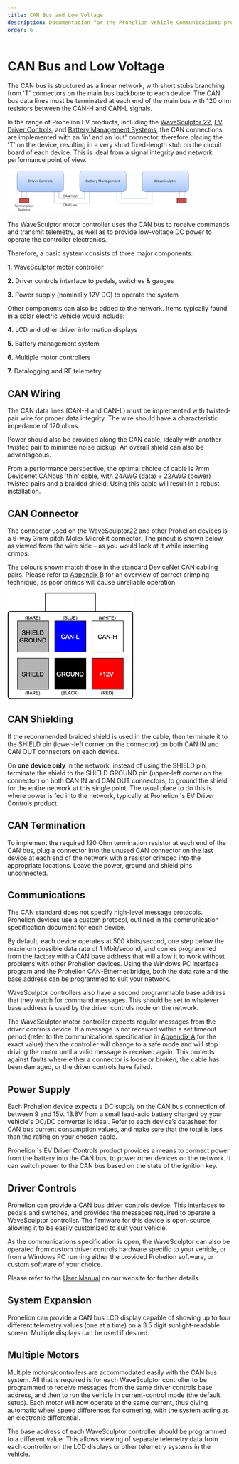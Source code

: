 ```yaml
---
title: CAN Bus and Low Voltage
description: Documentation for the Prohelion Vehicle Communications protocol
order: 6
---
```


# CAN Bus and Low Voltage

The CAN bus is structured as a linear network, with short stubs branching from 'T' connectors on the main bus backbone to each device.  The CAN bus data lines must be terminated at each end of the main bus with 120 ohm resistors between the CAN-H and CAN-L signals.

In the range of Prohelion EV products, including the [WaveSculptor 22](../User_Manual/index.md), [EV Driver Controls](../../../Driver_Control/User_Manual/index.md), and [Battery Management Systems](../../../Battery_Management_System/index.md), the CAN connections are implemented with an 'in' and an 'out' connector, therefore placing the 'T' on the device, resulting in a very short fixed-length stub on the circuit board of each device.  This is ideal from a signal integrity and network performance point of view.

![CAN Network Topology](images/CAN_Bus_And_Low_Voltage.gif)

The WaveSculptor motor controller uses the CAN bus to receive commands and transmit telemetry, as well as to provide low-voltage DC power to operate the controller electronics.

Therefore, a basic system consists of three major components:

__1.__	WaveSculptor motor controller

__2.__	Driver controls interface to pedals, switches & gauges

__3.__	Power supply (nominally 12V DC) to operate the system

Other components can also be added to the network. Items typically found in a solar electric vehicle would include:

__4.__	LCD and other driver information displays

__5.__	Battery management system

__6.__	Multiple motor controllers

__7.__	Datalogging and RF telemetry

## CAN Wiring 

The CAN data lines (CAN-H and CAN-L) must be implemented with twisted-pair wire for proper data integrity.  The wire should have a characteristic impedance of 120 ohms.

Power should also be provided along the CAN cable, ideally with another twisted pair to minimise noise pickup.  An overall shield can also be advantageous.  

From a performance perspective, the optimal choice of cable is 7mm Devicenet CANbus 'thin' cable, with 24AWG (data) + 22AWG (power) twisted pairs and a braided shield.  Using this cable will result in a robust installation.  

## CAN Connector

The connector used on the WaveSculptor22 and other Prohelion devices is a 6-way 3mm pitch Molex MicroFit connector.  The pinout is shown below, as viewed from the wire side – as you would look at it while inserting crimps. 

The colours shown match those in the standard DeviceNet CAN cabling pairs.  Please refer to [Appendix B](80_Appendix_B.md) for an overview of correct crimping technique, as poor crimps will cause unreliable operation.

![CAN cabling pairs diagram](images/CAN_Connector.png)

## CAN Shielding 

If the recommended braided shield is used in the cable, then terminate it to the SHIELD pin (lower-left corner on the connector) on both CAN IN and CAN OUT connectors on each device.  

On __one device only__ in the network, instead of using the SHIELD pin, terminate the shield to the SHIELD GROUND pin (upper-left corner on the connector) on both CAN IN and CAN OUT connectors, to ground the shield for the entire network at this single point.  The usual place to do this is where power is fed into the network, typically at Prohelion 's EV Driver Controls product.

## CAN Termination

To implement the required 120 Ohm termination resistor at each end of the CAN bus, plug a connector into the unused CAN connector on the last device at each end of the network with a resistor crimped into the appropriate locations.  Leave the power, ground and shield pins unconnected.

## Communications

The CAN standard does not specify high-level message protocols. Prohelion devices use a custom protocol, outlined in the communication specification document for each device.

By default, each device operates at 500 kbits/second, one step below the maximum possible data rate of 1 Mbit/second, and comes programmed from the factory with a CAN base address that will allow it to work without problems with other Prohelion devices. Using the Windows PC interface program and the Prohelion CAN-Ethernet bridge, both the data rate and the base address can be programmed to suit your network.

WaveSculptor controllers also have a second programmable base address that they watch for command messages. This should be set to whatever base address is used by the driver controls node on the network.

The WaveSculptor motor controller expects regular messages from the driver controls device.  If a message is not received within a set timeout period (refer to the communications specification in [Appendix A](75_Appendix_A.md) for the exact value) then the controller will change to a safe mode and will stop driving the motor until a valid message is received again. This protects against faults where either a connector is loose or broken, the cable has been damaged, or the driver controls have failed.

## Power Supply

Each Prohelion device expects a DC supply on the CAN bus connection of between 9 and 15V.  13.8V from a small lead-acid battery charged by your vehicle's DC/DC converter is ideal.  Refer to each device’s datasheet for CAN bus current consumption values, and make sure that the total is less than the rating on your chosen cable.

Prohelion 's EV Driver Controls product provides a means to connect power from the battery into the CAN bus, to power other devices on the network.  It can switch power to the CAN bus based on the state of the ignition key.

## Driver Controls

Prohelion can provide a CAN bus driver controls device.  This interfaces to pedals and switches, and provides the messages required to operate a WaveSculptor controller. The firmware for this device is open-source, allowing it to be easily customized to suit your vehicle.

As the communications specification is open, the WaveSculptor can also be operated from custom driver controls hardware specific to your vehicle, or from a Windows PC running either the provided Prohelion software, or custom software of your choice.

Please refer to the [User Manual](../../../Driver_Control/User_Manual/index.md) on our website for further details. 

## System Expansion

Prohelion can provide a CAN bus LCD display capable of showing up to four different telemetry values (one at a time) on a 3.5 digit sunlight-readable screen.  Multiple displays can be used if desired.  

## Multiple Motors

Multiple motors/controllers are accommodated easily with the CAN bus system. All that is required is for each WaveSculptor controller to be programmed to receive messages from the same driver controls base address, and then to run the vehicle in current-control mode (the default setup). Each motor will now operate at the same current, thus giving automatic wheel speed differences for cornering, with the system acting as an electronic differential.

The base address of each WaveSculptor controller should be programmed to a different value. This allows viewing of separate telemetry data from each controller on the LCD displays or other telemetry systems in the vehicle.